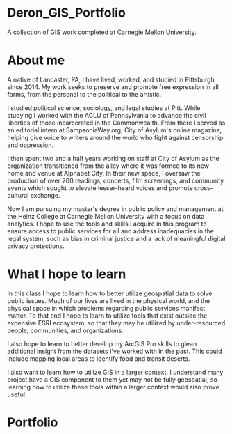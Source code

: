 # Deron_GIS_Portfolio
A collection of GIS work completed at Carnegie Mellon University.

# About me

A native of Lancaster, PA, I have lived, worked, and studied in Pittsburgh since 2014. My work seeks to preserve and promote free expression in all forms, from the personal to the political to the artistic.

I studied political science, sociology, and legal studies at Pitt. While studying I worked with the ACLU of Pennsylvania to advance the civil liberties of those incarcerated in the Commonwealth. From there I served as an editorial intern at SampsoniaWay.org, City of Asylum's online magazine, helping give voice to writers around the world who fight against censorship and oppression.

I then spent two and a half years working on staff at City of Asylum as the organization transitioned from the alley where it was formed to its new home and venue at Alphabet City. In their new space, I oversaw the production of over 200 readings, concerts, film screenings, and community events which sought to elevate lesser-heard voices and promote cross-cultural exchange.

Now I am pursuing my master's degree in public policy and management at the Heinz College at Carnegie Mellon University with a focus on data analytics. I hope to use the tools and skills I acquire in this program to ensure access to public services for all and address inadequacies in the legal system, such as bias in criminal justice and a lack of meaningful digital privacy protections.

# What I hope to learn

In this class I hope to learn how to better utilize geospatial data to solve public issues. Much of our lives are lived in the physical world, and the physical space in which problems regarding public services manifest matter. To that end I hope to learn to utilize tools that exist outside the expensive ESRI ecosystem, so that they may be utilized by under-resourced people, communities, and organizations.

I also hope to learn to better develop my ArcGIS Pro skills to glean additional insight from the datasets I've worked with in the past. This could include mapping local areas to identify food and transit deserts.

I also want to learn how to utilize GIS in a larger context. I understand many project have a GIS component to them yet may not be fully geospatial, so learning how to utilize these tools within a larger context would also prove useful.

# Portfolio
